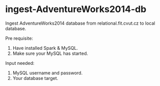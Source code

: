 # ingest-AdventureWorks2014-db
Ingest AdventureWorks2014 database from relational.fit.cvut.cz to local database.

Pre requisite:
1. Have installed Spark & MySQL.
2. Make sure your MySQL has started.

Input needed:
1. MySQL username and password.
2. Your database target.